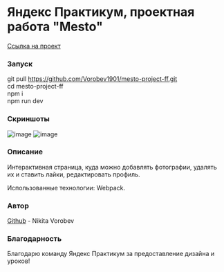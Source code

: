 # Яндекс Практикум, проектная работа "Mesto" <br />

[Ссылка на проект](https://vorobev1901.github.io/mesto-project-ff/ "Проектная работа 'Место'") <br />

### Запуск 
git pull https://github.com/Vorobev1901/mesto-project-ff.git <br />
cd mesto-project-ff <br />
npm i <br />
npm run dev <br />

### Скриншоты
![image](https://github.com/Vorobev1901/mesto-project-ff/assets/145499352/61b7d091-b5a7-4673-9661-87ab25096590)
![image](https://github.com/Vorobev1901/mesto-project-ff/assets/145499352/94e36c00-1790-4452-a30a-5d76e708d28d)

### Описание
Интерактивная страница, куда можно добавлять фотографии, удалять их и ставить лайки, редактировать профиль. <br />

Использованные технологии: Webpack.

### Автор
[Github](https://github.com/Vorobev1901)  - Nikita Vorobev

### Благодарность
Благодарю команду Яндекс Практикум за предоставление дизайна и уроков!
